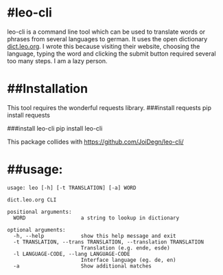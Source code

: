 #leo-cli
===================

leo-cli is a command line tool which can be used to translate words or phrases from several languages to german. It uses the open dictionary [dict.leo.org][]. I wrote this because visiting their website, choosing the language, typing the word and clicking the submit button required several too many steps. I am a lazy person.

[dict.leo.org]: http://dict.leo.org



##Installation
===================
This tool requires the wonderful requests library.
###install requests
pip install requests

###install leo-cli
pip install leo-cli

This package collides with https://github.com/JoiDegn/leo-cli/

##usage:
===================

    usage: leo [-h] [-t TRANSLATION] [-a] WORD

    dict.leo.org CLI

    positional arguments:
      WORD                  a string to lookup in dictionary

    optional arguments:
      -h, --help            show this help message and exit
      -t TRANSLATION, --trans TRANSLATION, --translation TRANSLATION
                            Translation (e.g. ende, esde)
      -l LANGUAGE-CODE, --lang LANGUAGE-CODE
                            Interface language (eg. de, en)
      -a                    Show additional matches

